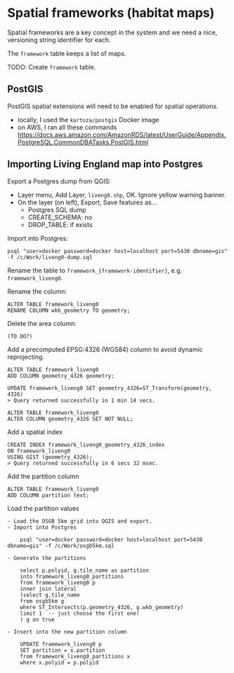 
Spatial frameworks (habitat maps)
=================================

Spatial frameworks are a key concept in the system and we need a nice, versioning string identifier for each.

The `framework` table keeps a list of maps.

TODO: Create `framework` table.

PostGIS
-------

PostGIS spatial extensions will need to be enabled for spatial operations.

- locally, I used the `kartoza/postgis` Docker image
- on AWS, I ran all these commands https://docs.aws.amazon.com/AmazonRDS/latest/UserGuide/Appendix.PostgreSQL.CommonDBATasks.PostGIS.html

Importing Living England map into Postgres
------------------------------------------

Export a Postgres dump from QGIS:

- Layer menu, Add Layer, `liveng0.shp`, OK. Ignore yellow warning banner.
- On the layer (on left), Export, Save features as...
  - Postgres SQL dump
  - CREATE_SCHEMA: no
  - DROP_TABLE: if exists

Import into Postgres:

    psql "user=docker password=docker host=localhost port=5430 dbname=gis" -f /c/Work/liveng0-dump.sql

Rename the table to `framework_{framework-identifier}`, e.g. `framework_liveng0`.

Rename the column:

    ALTER TABLE framework_liveng0
    RENAME COLUMN wkb_geometry TO geometry;

Delete the area column:

    (TO DO?)

Add a precomputed EPSG:4326 (WGS84) column to avoid dynamic reprojecting.

    ALTER TABLE framework_liveng0
    ADD COLUMN geometry_4326 geometry;

    UPDATE framework_liveng0 SET geometry_4326=ST_Transform(geometry, 4326)
    > Query returned successfully in 1 min 14 secs.

    ALTER TABLE framework_liveng0
    ALTER COLUMN geometry_4326 SET NOT NULL;

Add a spatial index

    CREATE INDEX framework_liveng0_geometry_4326_index
    ON framework_liveng0
    USING GIST (geometry_4326);
    > Query returned successfully in 6 secs 32 msec.

Add the partition column

    ALTER TABLE framework_liveng0
    ADD COLUMN partition text;

Load the partition values

    - Load the OSGB 5km grid into QGIS and export.
    - Import into Postgres

        psql "user=docker password=docker host=localhost port=5430 dbname=gis" -f /c/Work/osgb5km.sql

    - Generate the partitions

        select p.polyid, g.tile_name as partition
        into framework_liveng0_partitions
        from framework_liveng0 p
        inner join lateral
        (select g.tile_name
        from osgb5km g
        where ST_Intersects(p.geometry_4326, g.wkb_geometry)
        limit 1  -- just choose the first one!
        ) g on true

    - Insert into the new partition column

        UPDATE framework_liveng0 p
        SET partition = x.partition
        from framework_liveng0_partitions x
        where x.polyid = p.polyid



    